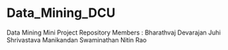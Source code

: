 # Data_Mining_DCU
Data Mining Mini Project Repository
Members : 
Bharathvaj Devarajan
Juhi Shrivastava
Manikandan Swaminathan
Nitin Rao 